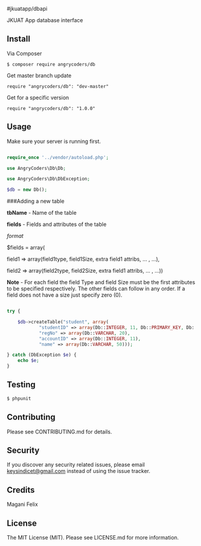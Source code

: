 #jkuatapp/dbapi

JKUAT App database interface

## Install

Via Composer

```
$ composer require angrycoders/db
```

Get master branch update

```
require "angrycoders/db": "dev-master"
```

Get for a specific version

```
require "angrycoders/db": "1.0.0"
```

## Usage
Make sure your server is running first.

```php

require_once '../vendor/autoload.php';

use AngryCoders\Db\Db;

use AngryCoders\Db\DbException;

$db = new Db();

```

###Adding a new table

**tbName** - Name of the table

**fields** - Fields and attributes of the table

*format*

 $fields = array(
 
 field1 => array(field1type, field1Size, extra field1 attribs, ... , ...),
 
 field2 => array(field2type, field2Size, extra field1 attribs, ... , ...))


**Note** - For each field the field Type and field Size must be the first attributes to be specified respectively. The other fields can
follow in any order. If a field does not have a size just specify zero (0).

```php

try {

    $db->createTable("student", array(
            "studentID" => array(Db::INTEGER, 11, Db::PRIMARY_KEY, Db::AUTO_INCREMENT),
            "regNo" => array(Db::VARCHAR, 20),
            "accountID" => array(Db::INTEGER, 11),
            "name" => array(Db::VARCHAR, 50)));

} catch (DbException $e) {
    echo $e;
}

```


## Testing

``` bash
$ phpunit
```

## Contributing

Please see CONTRIBUTING.md for details.

## Security

If you discover any security related issues, please email keysindicet@gmail.com instead of using the issue tracker.

## Credits

Magani Felix


## License

The MIT License (MIT). Please see LICENSE.md for more information.
